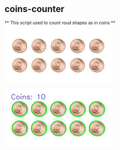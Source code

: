 # coins-counter
** This script used to count roud shapes as in coins **
![Original](https://github.com/Raouf217/coins-counter/blob/master/coins.jpg)

![image](https://github.com/Raouf217/coins-counter/blob/master/Image.jpg)
